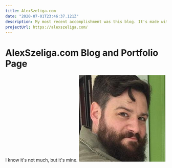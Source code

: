```yaml
---
title: AlexSzeliga.com
date: "2020-07-01T23:46:37.121Z"
description: My most recent accomplishment was this blog. It's made with Gatsby.
projectUrl: https://alexszeliga.com/
---
```

# AlexSzeliga.com Blog and Portfolio Page
I know it's not much, but it's mine. ![My punim](./24356654.jpg)